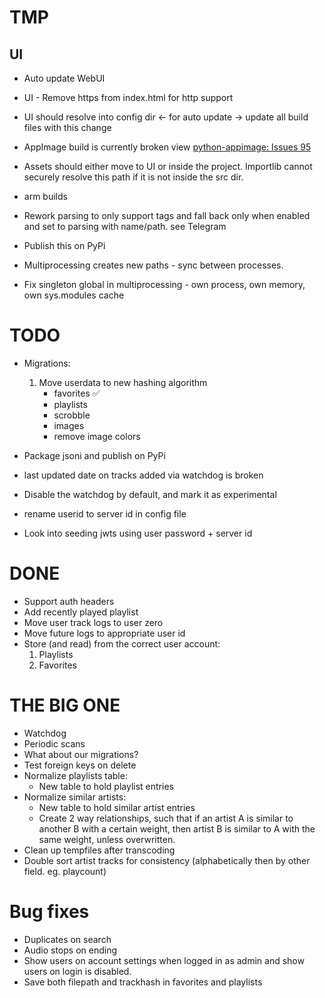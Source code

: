 # TMP


## UI
* Auto update WebUI
* UI - Remove https from index.html for http support
* UI should resolve into config dir <- for auto update -> update all build files with this change

* AppImage build is currently broken view [python-appimage: Issues 95](https://github.com/niess/python-appimage/issues/94)

* Assets should either move to UI or inside the project. Importlib cannot securely resolve this path if it is not inside the src dir.
* arm builds
* Rework parsing to only support tags and fall back only when enabled and set to parsing with name/path. see Telegram
* Publish this on PyPi

* Multiprocessing creates new paths - sync between processes.
* Fix singleton global in multiprocessing - own process, own memory, own sys.modules cache

# TODO

- Migrations:

  1. Move userdata to new hashing algorithm
     - favorites ✅
     - playlists
     - scrobble
     - images
     - remove image colors

- Package jsoni and publish on PyPi
- last updated date on tracks added via watchdog is broken
- Disable the watchdog by default, and mark it as experimental
- rename userid to server id in config file
- Look into seeding jwts using user password + server id


<!-- CHECKPOINT -->
<!-- ALBUM PAGE! -->

# DONE

- Support auth headers
- Add recently played playlist
- Move user track logs to user zero
- Move future logs to appropriate user id
- Store (and read) from the correct user account:
  1. Playlists
  2. Favorites

# THE BIG ONE

- Watchdog
- Periodic scans
- What about our migrations?
- Test foreign keys on delete
- Normalize playlists table:
  - New table to hold playlist entries
- Normalize similar artists:
  - New table to hold similar artist entries
  - Create 2 way relationships, such that if an artist A is similar to another B with a certain weight,
    then artist B is similar to A with the same weight, unless overwritten.
- Clean up tempfiles after transcoding
- Double sort artist tracks for consistency (alphabetically then by other field. eg. playcount)

# Bug fixes

- Duplicates on search
- Audio stops on ending
- Show users on account settings when logged in as admin and show users on login is disabled.
- Save both filepath and trackhash in favorites and playlists
